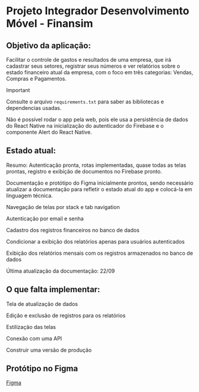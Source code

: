# Projeto Integrador Desenvolvimento Móvel - Finansim

## Objetivo da aplicação:

Facilitar o controle de gastos e resultados de uma empresa, que irá cadastrar seus setores, registrar seus números e ver relatórios sobre o estado financeiro atual da empresa, com o foco em três categorias: Vendas, Compras e Pagamentos.

>[!IMPORTANT]
> Consulte o arquivo ```requirements.txt``` para saber as bibliotecas e dependencias usadas.
>
> Não é possível rodar o app pela web, pois ele usa a persistência de dados do React Native na inicialização do autenticador do Firebase e o componente Alert do React Native.

## Estado atual:

Resumo: Autenticação pronta, rotas implementadas, quase todas as telas prontas, registro e exibição de documentos no Firebase pronto.

Documentação e protótipo do Figma inicialmente prontos, sendo necessário atualizar a documentação para refletir o estado atual do app e colocá-la em linguagem técnica.

Navegação de telas por stack e tab navigation

Autenticação por email e senha

Cadastro dos registros financeiros no banco de dados

Condicionar a exibição dos relatórios apenas para usuários autenticados

Exibição dos relatórios mensais com os registros armazenados no banco de dados

Última atualização da documentação: 22/09

## O que falta implementar:

Tela de atualização de dados

Edição e exclusão de registros para os relatórios

Estilização das telas

Conexão com uma API

Construir uma versão de produção

## Protótipo no Figma
[Figma](https://www.figma.com/design/s2pnA0seBIVWfZWlOaJChV/App-de-Finan%C3%A7as?node-id=0-1&t=19tIYorPdagTO9BV-1)
